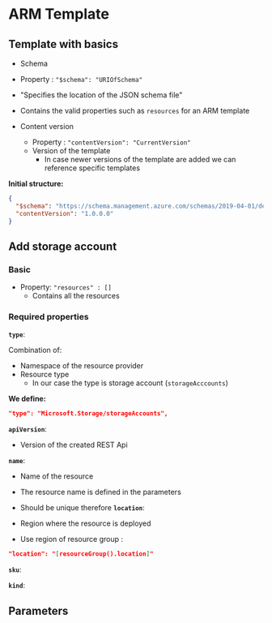 # ARM Template

## Template with basics

* Schema
 * Property : `"$schema": "URIOfSchema"`
 * "Specifies the location of the JSON schema file"
 * Contains the valid properties such as `resources` for an ARM template 

* Content version
  * Property : `"contentVersion": "CurrentVersion"`
  * Version of the template
    * In case newer versions of the template are added we can reference specific templates

**Initial structure:**

```JSON
{
  "$schema": "https://schema.management.azure.com/schemas/2019-04-01/deploymentTemplate.json#",
  "contentVersion": "1.0.0.0"
}
```

## Add storage account

### Basic

* Property: `"resources" : []`
  * Contains all the resources


### Required properties

**`type`**:

Combination of:
* Namespace of the resource provider
* Resource type
  * In our case the type is storage account (`storageAcccounts`)

**We define:**
```JSON
"type": "Microsoft.Storage/storageAccounts",
```

**`apiVersion`**:

* Version of the created REST Api

**`name`**:

* Name of the resource
* The resource name is defined in the parameters
* Should be unique therefore 
**`location`**:

* Region where the resource is deployed
* Use region of resource group : 

```JSON
"location": "[resourceGroup().location]"
```

**`sku`**:


**`kind`**:


## Parameters


